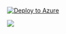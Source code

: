[![Deploy to Azure](https://azuredeploy.net/deploybutton.svg)](https://azuredeploy.net/)

<a href="https://portal.azure.com/#create/Microsoft.Template/uri/https%3A%2F%2Fraw.githubusercontent.com%2Flagimik/AzureAccelerators/blob/master/Test/azuredeploy.json" target="_blank">
    <img src="http://azuredeploy.net/deploybutton.png"/>
</a>